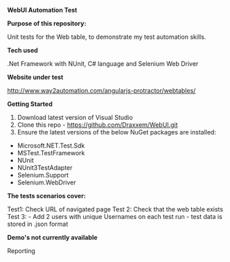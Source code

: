 **WebUI Automation Test**

**Purpose of this repository:**

Unit tests for the Web table, to demonstrate my test automation skills.

**Tech used**

.Net Framework with NUnit, C# language and Selenium Web Driver

**Website under test**

http://www.way2automation.com/angularjs-protractor/webtables/

**Getting Started**

1. Download latest version of Visual Studio
2. Clone this repo - https://github.com/Draxxem/WebUI.git
3. Ensure the latest versions of the below NuGet packages are installed:
- Microsoft.NET.Test.Sdk
- MSTest.TestFramework
- NUnit
- NUnit3TestAdapter
- Selenium.Support
- Selenium.WebDriver

**The tests scenarios cover:**

Test1: Check URL of navigated page
Test 2: Check that the web table exists
Test 3: - Add 2 users with unique Usernames on each test run - test data is stored in .json format

**Demo's not currently available**

Reporting

